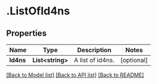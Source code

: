 # .ListOfId4ns
## Properties

Name | Type | Description | Notes
------------ | ------------- | ------------- | -------------
**Id4ns** | **List&lt;string&gt;** | A list of id4ns. | [optional] 

[[Back to Model list]](../README.md#documentation-for-models) [[Back to API list]](../README.md#documentation-for-api-endpoints) [[Back to README]](../README.md)

